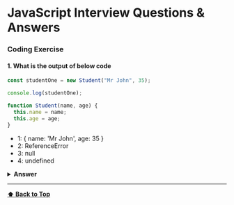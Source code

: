 # JavaScript Interview Questions & Answers

### Coding Exercise

#### 1. What is the output of below code

```javascript
const studentOne = new Student("Mr John", 35);

console.log(studentOne);

function Student(name, age) {
  this.name = name;
  this.age = age;
}
```

- 1: { name: 'Mr John', age: 35 }
- 2: ReferenceError
- 3: null
- 4: undefined

<details><summary><b>Answer</b></summary>
<p>

##### Answer: 1

The function declarations are hoisted similar to any variables. So the placement for `Student` function declaration doesn't make any difference.

</p>
</details>

---

**[⬆ Back to Top](#Coding-Exercise)**
